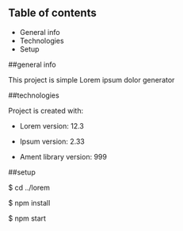 ## Table of contents

* General info
* Technologies
* Setup

##general info

This project is simple Lorem ipsum dolor generator

##technologies

Project is created with:

* Lorem version: 12.3

* Ipsum version: 2.33

* Ament library version: 999

##setup

$ cd ../lorem

$ npm install

$ npm start

